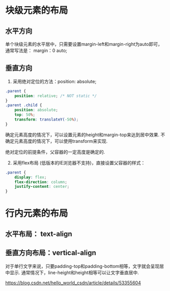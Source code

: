 # 块级元素的布局
## 水平方向
单个块级元素的水平居中，只需要设置margin-left和margin-right为auto即可，通常写法是： margin：0 auto;

## 垂直方向
1. 采用绝对定位的方法：position: absolute;
```css
.parent {
    position: relative; /* NOT static */
}
.parent .child {
    position: absolute;
    top: 50%;
    transform: translateY(-50%);
}
```
确定元素高度的情况下，可以设置元素的height和margin-top来达到居中效果. 不确定元素高度的情况下，可以使用transform来实现.

绝对定位的前提条件，父容器的一定高度是确定的.


2. 采用flex布局 (低版本的IE浏览器不支持)，直接设置父容器的样式：
```css
.parent {
    display: flex;
    flex-direction: column;
    justify-content: center;
}
```



# 行内元素的布局

## 水平布局： text-align


## 垂直方向布局：vertical-align
对于单行文字来说，只要padding-top和padding-bottom相等，文字就会呈现居中显示. 通常情况下，line-height和height相等可以让文字垂直居中.




<meta name="viewport" content="width=device-width, initial-scale=1.0, maximum-scale=1.0, user-scalable=0">


https://blog.csdn.net/hello_world_csdn/article/details/53355604

